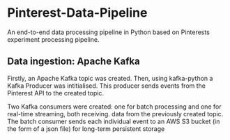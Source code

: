 # Pinterest-Data-Pipeline
An end-to-end data processing pipeline in Python based on Pinterests experiment processing pipeline.

## Data ingestion: Apache Kafka
Firstly, an Apache Kafka topic was created. Then, using kafka-python a Kafka Producer was intitialised. This producer sends events from the Pinterest API to the created topic.

Two Kafka consumers were created: one for batch processing and one for real-time streaming, both receiving. data from the previously created topic. The batch consumer sends each individual event to an AWS S3 bucket (in the form of a json file) for long-term persistent storage
